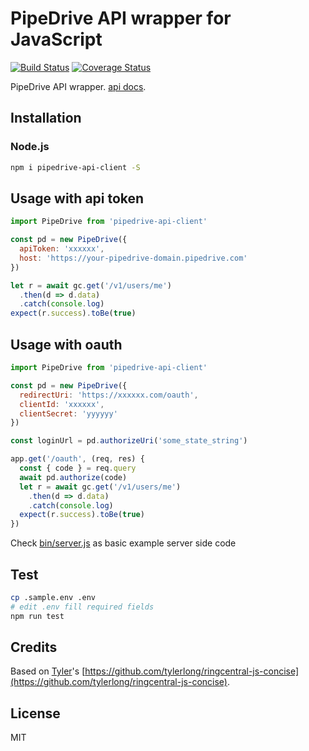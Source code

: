 # PipeDrive API wrapper for JavaScript

[![Build Status](https://img.shields.io/endpoint.svg?url=https%3A%2F%2Factions-badge.atrox.dev%2Fatrox%2Fsync-dotenv%2Fbadge)](https://github.com/zxdong262/pipedrive-api-client/actions)
[![Coverage Status](https://coveralls.io/repos/github/zxdong262/pipedrive-api-client/badge.svg?branch=release)](https://coveralls.io/github/zxdong262/pipedrive-api-client?branch=release)

PipeDrive API wrapper. [api docs](https://developers.pipedrive.com/docs/api/v1).

## Installation

### Node.js

```bash
npm i pipedrive-api-client -S
```

## Usage with api token

```js
import PipeDrive from 'pipedrive-api-client'

const pd = new PipeDrive({
  apiToken: 'xxxxxx',
  host: 'https://your-pipedrive-domain.pipedrive.com'
})

let r = await gc.get('/v1/users/me')
  .then(d => d.data)
  .catch(console.log)
expect(r.success).toBe(true)

```

## Usage with oauth

```js
import PipeDrive from 'pipedrive-api-client'

const pd = new PipeDrive({
  redirectUri: 'https://xxxxxx.com/oauth',
  clientId: 'xxxxxx',
  clientSecret: 'yyyyyy'
})

const loginUrl = pd.authorizeUri('some_state_string')

app.get('/oauth', (req, res) {
  const { code } = req.query
  await pd.authorize(code)
  let r = await gc.get('/v1/users/me')
    .then(d => d.data)
    .catch(console.log)
  expect(r.success).toBe(true)
})

```

Check [bin/server.js](bin/server.js) as basic example server side code

## Test

```bash
cp .sample.env .env
# edit .env fill required fields
npm run test
```

## Credits

Based on [Tyler](https://github.com/tylerlong)'s [https://github.com/tylerlong/ringcentral-js-concise](https://github.com/tylerlong/ringcentral-js-concise).

## License

MIT
